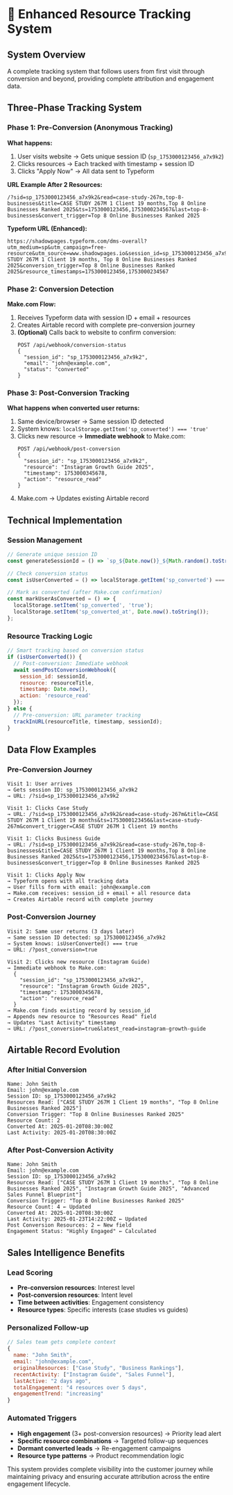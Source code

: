 # 🎯 Enhanced Resource Tracking System

## System Overview
A complete tracking system that follows users from first visit through conversion and beyond, providing complete attribution and engagement data.

## Three-Phase Tracking System

### Phase 1: Pre-Conversion (Anonymous Tracking)
**What happens:**
1. User visits website → Gets unique session ID (`sp_1753000123456_a7x9k2`)
2. Clicks resources → Each tracked with timestamp + session ID
3. Clicks "Apply Now" → All data sent to Typeform

**URL Example After 2 Resources:**
```
/?sid=sp_1753000123456_a7x9k2&read=case-study-267m,top-8-businesses&title=CASE STUDY 267M 1 Client 19 months,Top 8 Online Businesses Ranked 2025&ts=1753000123456,1753000234567&last=top-8-businesses&convert_trigger=Top 8 Online Businesses Ranked 2025
```

**Typeform URL (Enhanced):**
```
https://shadowpages.typeform.com/dms-overall?utm_medium=sp&utm_campaign=free-resource&utm_source=www.shadowpages.io&session_id=sp_1753000123456_a7x9k2&resources_read=CASE STUDY 267M 1 Client 19 months, Top 8 Online Businesses Ranked 2025&conversion_trigger=Top 8 Online Businesses Ranked 2025&resource_timestamps=1753000123456,1753000234567
```

### Phase 2: Conversion Detection
**Make.com Flow:**
1. Receives Typeform data with session ID + email + resources
2. Creates Airtable record with complete pre-conversion journey
3. **(Optional)** Calls back to website to confirm conversion: 
   ```
   POST /api/webhook/conversion-status
   {
     "session_id": "sp_1753000123456_a7x9k2",
     "email": "john@example.com", 
     "status": "converted"
   }
   ```

### Phase 3: Post-Conversion Tracking
**What happens when converted user returns:**
1. Same device/browser → Same session ID detected
2. System knows: `localStorage.getItem('sp_converted') === 'true'`
3. Clicks new resource → **Immediate webhook** to Make.com:
   ```
   POST /api/webhook/post-conversion
   {
     "session_id": "sp_1753000123456_a7x9k2",
     "resource": "Instagram Growth Guide 2025",
     "timestamp": 1753000345678,
     "action": "resource_read"
   }
   ```
4. Make.com → Updates existing Airtable record

## Technical Implementation

### Session Management
```javascript
// Generate unique session ID
const generateSessionId = () => `sp_${Date.now()}_${Math.random().toString(36).substring(7)}`;

// Check conversion status
const isUserConverted = () => localStorage.getItem('sp_converted') === 'true';

// Mark as converted (after Make.com confirmation)
const markUserAsConverted = () => {
  localStorage.setItem('sp_converted', 'true');
  localStorage.setItem('sp_converted_at', Date.now().toString());
};
```

### Resource Tracking Logic
```javascript
// Smart tracking based on conversion status
if (isUserConverted()) {
  // Post-conversion: Immediate webhook
  await sendPostConversionWebhook({
    session_id: sessionId,
    resource: resourceTitle,
    timestamp: Date.now(),
    action: 'resource_read'
  });
} else {
  // Pre-conversion: URL parameter tracking
  trackInURL(resourceTitle, timestamp, sessionId);
}
```

## Data Flow Examples

### Pre-Conversion Journey
```
Visit 1: User arrives
→ Gets session ID: sp_1753000123456_a7x9k2
→ URL: /?sid=sp_1753000123456_a7x9k2

Visit 1: Clicks Case Study
→ URL: /?sid=sp_1753000123456_a7x9k2&read=case-study-267m&title=CASE STUDY 267M 1 Client 19 months&ts=1753000123456&last=case-study-267m&convert_trigger=CASE STUDY 267M 1 Client 19 months

Visit 1: Clicks Business Guide  
→ URL: /?sid=sp_1753000123456_a7x9k2&read=case-study-267m,top-8-businesses&title=CASE STUDY 267M 1 Client 19 months,Top 8 Online Businesses Ranked 2025&ts=1753000123456,1753000234567&last=top-8-businesses&convert_trigger=Top 8 Online Businesses Ranked 2025

Visit 1: Clicks Apply Now
→ Typeform opens with all tracking data
→ User fills form with email: john@example.com
→ Make.com receives: session_id + email + all resource data
→ Creates Airtable record with complete journey
```

### Post-Conversion Journey
```
Visit 2: Same user returns (3 days later)
→ Same session ID detected: sp_1753000123456_a7x9k2
→ System knows: isUserConverted() === true
→ URL: /?post_conversion=true

Visit 2: Clicks new resource (Instagram Guide)
→ Immediate webhook to Make.com:
  {
    "session_id": "sp_1753000123456_a7x9k2",
    "resource": "Instagram Growth Guide 2025", 
    "timestamp": 1753000345678,
    "action": "resource_read"
  }
→ Make.com finds existing record by session_id
→ Appends new resource to "Resources Read" field
→ Updates "Last Activity" timestamp
→ URL: /?post_conversion=true&latest_read=instagram-growth-guide
```

## Airtable Record Evolution

### After Initial Conversion
```
Name: John Smith
Email: john@example.com
Session ID: sp_1753000123456_a7x9k2
Resources Read: ["CASE STUDY 267M 1 Client 19 months", "Top 8 Online Businesses Ranked 2025"]
Conversion Trigger: "Top 8 Online Businesses Ranked 2025"
Resource Count: 2
Converted At: 2025-01-20T08:30:00Z
Last Activity: 2025-01-20T08:30:00Z
```

### After Post-Conversion Activity
```
Name: John Smith
Email: john@example.com
Session ID: sp_1753000123456_a7x9k2
Resources Read: ["CASE STUDY 267M 1 Client 19 months", "Top 8 Online Businesses Ranked 2025", "Instagram Growth Guide 2025", "Advanced Sales Funnel Blueprint"]
Conversion Trigger: "Top 8 Online Businesses Ranked 2025"
Resource Count: 4 ← Updated
Converted At: 2025-01-20T08:30:00Z
Last Activity: 2025-01-23T14:22:00Z ← Updated
Post Conversion Resources: 2 ← New field
Engagement Status: "Highly Engaged" ← Calculated
```

## Sales Intelligence Benefits

### Lead Scoring
- **Pre-conversion resources**: Interest level
- **Post-conversion resources**: Intent level
- **Time between activities**: Engagement consistency
- **Resource types**: Specific interests (case studies vs guides)

### Personalized Follow-up
```javascript
// Sales team gets complete context
{
  name: "John Smith",
  email: "john@example.com", 
  originalResources: ["Case Study", "Business Rankings"],
  recentActivity: ["Instagram Guide", "Sales Funnel"],
  lastActive: "2 days ago",
  totalEngagement: "4 resources over 5 days",
  engagementTrend: "increasing"
}
```

### Automated Triggers
- **High engagement** (3+ post-conversion resources) → Priority lead alert
- **Specific resource combinations** → Targeted follow-up sequences  
- **Dormant converted leads** → Re-engagement campaigns
- **Resource type patterns** → Product recommendation logic

This system provides complete visibility into the customer journey while maintaining privacy and ensuring accurate attribution across the entire engagement lifecycle.